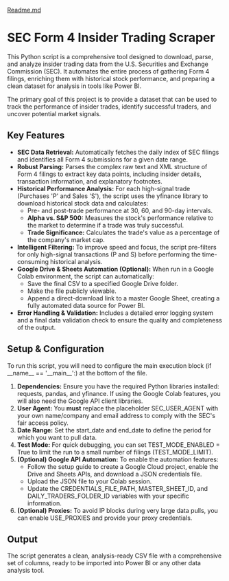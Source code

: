 [Readme.md](https://github.com/user-attachments/files/22122017/Readme.md)
# **SEC Form 4 Insider Trading Scraper**

This Python script is a comprehensive tool designed to download, parse, and analyze insider trading data from the U.S. Securities and Exchange Commission (SEC). It automates the entire process of gathering Form 4 filings, enriching them with historical stock performance, and preparing a clean dataset for analysis in tools like Power BI.

The primary goal of this project is to provide a dataset that can be used to track the performance of insider trades, identify successful traders, and uncover potential market signals.

## **Key Features**

* **SEC Data Retrieval:** Automatically fetches the daily index of SEC filings and identifies all Form 4 submissions for a given date range.  
* **Robust Parsing:** Parses the complex raw text and XML structure of Form 4 filings to extract key data points, including insider details, transaction information, and explanatory footnotes.  
* **Historical Performance Analysis:** For each high-signal trade (Purchases 'P' and Sales 'S'), the script uses the yfinance library to download historical stock data and calculates:  
  * Pre- and post-trade performance at 30, 60, and 90-day intervals.  
  * **Alpha vs. S\&P 500:** Measures the stock's performance relative to the market to determine if a trade was truly successful.  
  * **Trade Significance:** Calculates the trade's value as a percentage of the company's market cap.  
* **Intelligent Filtering:** To improve speed and focus, the script pre-filters for only high-signal transactions (P and S) before performing the time-consuming historical analysis.  
* **Google Drive & Sheets Automation (Optional):** When run in a Google Colab environment, the script can automatically:  
  * Save the final CSV to a specified Google Drive folder.  
  * Make the file publicly viewable.  
  * Append a direct-download link to a master Google Sheet, creating a fully automated data source for Power BI.  
* **Error Handling & Validation:** Includes a detailed error logging system and a final data validation check to ensure the quality and completeness of the output.

## **Setup & Configuration**

To run this script, you will need to configure the main execution block (if \_\_name\_\_ \== '\_\_main\_\_':) at the bottom of the file.

1. **Dependencies:** Ensure you have the required Python libraries installed: requests, pandas, and yfinance. If using the Google Colab features, you will also need the Google API client libraries.  
2. **User Agent:** You **must** replace the placeholder SEC\_USER\_AGENT with your own name/company and email address to comply with the SEC's fair access policy.  
3. **Date Range:** Set the start\_date and end\_date to define the period for which you want to pull data.  
4. **Test Mode:** For quick debugging, you can set TEST\_MODE\_ENABLED \= True to limit the run to a small number of filings (TEST\_MODE\_LIMIT).  
5. **(Optional) Google API Automation:** To enable the automation features:  
   * Follow the setup guide to create a Google Cloud project, enable the Drive and Sheets APIs, and download a JSON credentials file.  
   * Upload the JSON file to your Colab session.  
   * Update the CREDENTIALS\_FILE\_PATH, MASTER\_SHEET\_ID, and DAILY\_TRADERS\_FOLDER\_ID variables with your specific information.  
6. **(Optional) Proxies:** To avoid IP blocks during very large data pulls, you can enable USE\_PROXIES and provide your proxy credentials.

## **Output**

The script generates a clean, analysis-ready CSV file with a comprehensive set of columns, ready to be imported into Power BI or any other data analysis tool.
